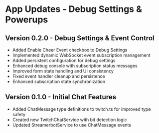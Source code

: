 # App Updates - Debug Settings & Powerups

## Version 0.2.0 - Debug Settings & Event Control
- Added Enable Cheer Event checkbox to Debug Settings
- Implemented dynamic WebSocket event subscription management
- Added persistent configuration for debug settings
- Enhanced debug console with subscription status messages
- Improved form state handling and UI consistency
- Fixed event handler cleanup and persistence
- Enhanced subscription state synchronization

## Version 0.1.0 - Initial Chat Features
- Added ChatMessage type definitions to twitch.ts for improved type safety
- Created new TwitchChatService with bit detection logic
- Updated StreamerbotService to use ChatMessage events
